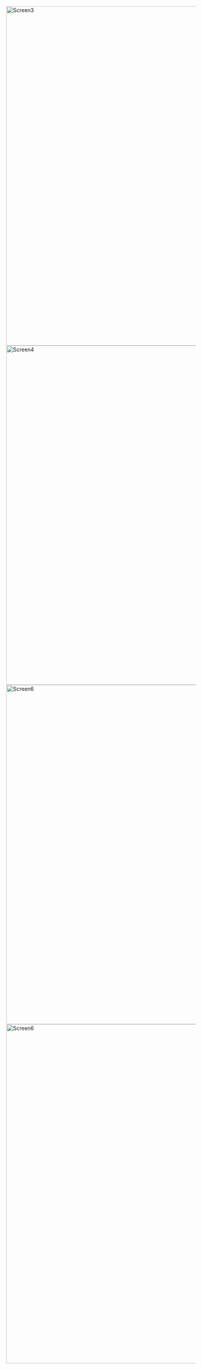 <img width="1600" height="900" alt="Screen3" src="https://github.com/user-attachments/assets/df77f76d-c196-4439-b456-4e8938b21c7c" />
<img width="1600" height="900" alt="Screen4" src="https://github.com/user-attachments/assets/976f0109-71ee-4be3-9369-9a9fbba1e417" />
<img width="1600" height="900" alt="Screen6" src="https://github.com/user-attachments/assets/ae2c10e8-299d-43a1-a16b-0fc17df78d06" />
<img width="1600" height="900" alt="Screen6" src="https://github.com/user-attachments/assets/a3fc4e8c-e4d6-4278-8151-a6f71cedbb0a" />
